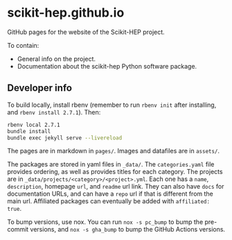 # scikit-hep.github.io

GitHub pages for the website of the Scikit-HEP project.

To contain:

- General info on the project.
- Documentation about the scikit-hep Python software package.

## Developer info

To build locally, install rbenv (remember to run `rbenv init` after installing, and `rbenv install 2.7.1`). Then:

```bash
rbenv local 2.7.1
bundle install
bundle exec jekyll serve --livereload
```

The pages are in markdown in `pages/`. Images and datafiles are in `assets/`.

The packages are stored in yaml files in `_data/`. The `categories.yaml` file provides ordering, as well as provides titles for each category. The projects are in `_data/projects/<category>/<project>.yml`. Each one has a `name`, `description`, homepage `url`, and `readme` url link. They can also have `docs` for documentation URLs, and can have a `repo` url if that is different from the main url. Affiliated packages can eventually be added with `affiliated: true`.

To bump versions, use nox. You can run `nox -s pc_bump` to bump the pre-commit versions, and `nox -s gha_bump` to bump the GitHub Actions versions.
